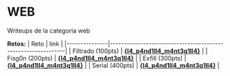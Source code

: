 # WEB 

Writeups de la categoria web

**Retos:**
| Reto          | link                                                         |
|---------------|--------------------------------------------------------------|
| Filtrado (100pts)     | [**{l4_p4nd1ll4_m4nt3q1ll4}**](./100/files/filtrado.pdf) |
| Fisg0n (200pts)       | [**{l4_p4nd1ll4_m4nt3q1ll4}**](./200/files/fisg0n.pdf) |
| Exfill (300pts)       | [**{l4_p4nd1ll4_m4nt3q1ll4}**](./300/files/exfill.pdf)  |
| Serial (400pts)       | [**{l4_p4nd1ll4_m4nt3q1ll4}**](./400/files/serial.pdf)  |
  
